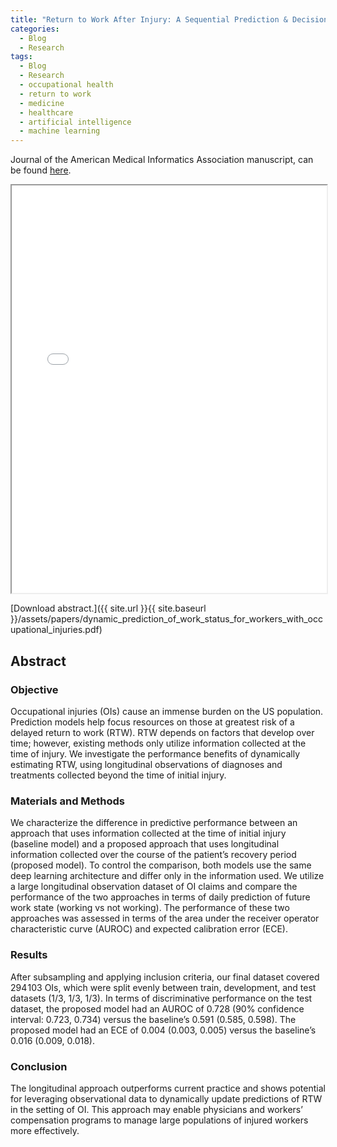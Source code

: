 ```yaml
---
title: "Return to Work After Injury: A Sequential Prediction & Decision Problem"
categories:
  - Blog
  - Research
tags:
  - Blog
  - Research
  - occupational health
  - return to work
  - medicine
  - healthcare
  - artificial intelligence
  - machine learning
---
```


Journal of the American Medical Informatics Association manuscript, can be found [here](https://doi.org/10.1093/jamia/ocac130).


<iframe src="{{ site.url }}{{ site.baseurl }}/assets/papers/dynamic_prediction_of_work_status_for_workers_with_occupational_injuries.pdf" 
    style="aspect-ratio: 8.5 / 11;"
    width="100%" 
>
</iframe>

[Download abstract.]({{ site.url }}{{ site.baseurl }}/assets/papers/dynamic_prediction_of_work_status_for_workers_with_occupational_injuries.pdf)

## Abstract
### Objective
Occupational injuries (OIs) cause an immense burden on the US population. Prediction models help focus resources on those at greatest risk of a delayed return to work (RTW). RTW depends on factors that develop over time; however, existing methods only utilize information collected at the time of injury. We investigate the performance benefits of dynamically estimating RTW, using longitudinal observations of diagnoses and treatments collected beyond the time of initial injury.

### Materials and Methods
We characterize the difference in predictive performance between an approach that uses information collected at the time of initial injury (baseline model) and a proposed approach that uses longitudinal information collected over the course of the patient’s recovery period (proposed model). To control the comparison, both models use the same deep learning architecture and differ only in the information used. We utilize a large longitudinal observation dataset of OI claims and compare the performance of the two approaches in terms of daily prediction of future work state (working vs not working). The performance of these two approaches was assessed in terms of the area under the receiver operator characteristic curve (AUROC) and expected calibration error (ECE).

### Results
After subsampling and applying inclusion criteria, our final dataset covered 294 103 OIs, which were split evenly between train, development, and test datasets (1/3, 1/3, 1/3). In terms of discriminative performance on the test dataset, the proposed model had an AUROC of 0.728 (90% confidence interval: 0.723, 0.734) versus the baseline’s 0.591 (0.585, 0.598). The proposed model had an ECE of 0.004 (0.003, 0.005) versus the baseline’s 0.016 (0.009, 0.018).

### Conclusion
The longitudinal approach outperforms current practice and shows potential for leveraging observational data to dynamically update predictions of RTW in the setting of OI. This approach may enable physicians and workers’ compensation programs to manage large populations of injured workers more effectively.
